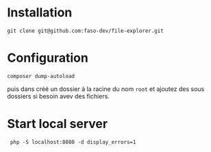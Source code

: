 # Installation

```shell
git clone git@github.com:faso-dev/file-explorer.git
```

# Configuration

```shell
composer dump-autoload
```

puis dans créé un dossier à la racine du nom `root` et ajoutez des sous dossiers si besoin avev des fichiers.

# Start local server

```shell
 php -S localhost:8080 -d display_errors=1
```